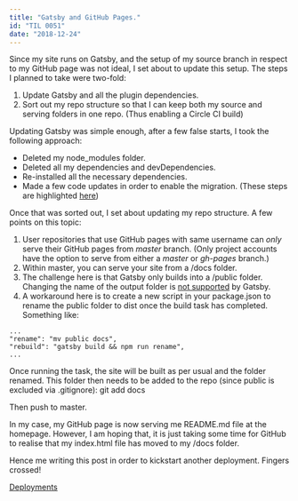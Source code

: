 ```yaml
---
title: "Gatsby and GitHub Pages."
id: "TIL 0051"
date: "2018-12-24"
---
```


Since my site runs on Gatsby, and the setup of my source branch in respect to my GitHub page was not ideal, I set about to update this setup. The steps I planned to take were two-fold: 


1. Update Gatsby and all the plugin dependencies.
2. Sort out my repo structure so that I can keep both my source and serving folders in one repo. (Thus enabling a Circle CI build)


Updating Gatsby was simple enough, after a few false starts, I took the following approach: 

* Deleted my node_modules folder.
* Deleted all my dependencies and devDependencies.
* Re-installed all the necessary dependencies.
* Made a few code updates in order to enable the migration. (These steps are highlighted [here](https://www.gatsbyjs.org/docs/migrating-from-v1-to-v2/))


Once that was sorted out, I set about updating my repo structure. A few points on this topic: 

1. User repositories that use GitHub pages with same username can *only* serve their GitHub pages from *master* branch. (Only project accounts have the option to serve from either a *master* or *gh-pages* branch.)
2. Within master, you can serve your site from a /docs folder. 
3. The challenge here is that Gatsby only builds into a /public folder. Changing the name of the output folder is [not supported](https://github.com/gatsbyjs/gatsby/issues/1878#issuecomment-419614298) by Gatsby. 
4. A workaround here is to create a new script in your package.json to rename the public folder to dist once the build task has completed. Something like: 

```
...
"rename": "mv public docs",
"rebuild": "gatsby build && npm run rename",
...
```

Once running the task, the site will be built as per usual and the folder renamed. This folder then needs to be added to the repo (since public is excluded via .gitignore): git add docs


Then push to master. 


In my case, my GitHub page is now serving me README.md file at the homepage. However, I am hoping that, it is just taking some time for GitHub to realise that my index.html file has moved to my /docs folder. 

Hence me writing this post in order to kickstart another deployment. Fingers crossed! 

[Deployments](https://github.com/nicholaspretorius/nicholaspretorius.github.io/deployments)
